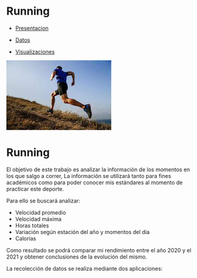 <h1> Running </h1>
 
 * [Presentacion](https://docs.google.com/document/d/1V2B2PEFy_ZPg1cymknbsbYOD6t9rjJiI0d_VXFDttro/edit?usp=sharing)
  
 * [Datos](https://docs.google.com/spreadsheets/d/1kAzN0ELiDoLYCKADIXW_oILKkRl8x3hO/edit#gid=274803756)
 
  * [Visualizaciones](https://public.tableau.com/app/profile/francisco8740/viz/Running2020-21_16305244690990/MinutosxMesxEstacion)
 
 ![Running](Running_foto.jpg)
 
 <h1> Running </h1>
 
 El objetivo de este trabajo es analizar la información de los momentos en los que salgo a correr, La información se utilizará tanto para fines académicos como para poder conocer mis estándares al momento de practicar este deporte.

Para ello se buscará analizar:

* Velocidad promedio 
* Velocidad máxima
* Horas totales 
* Variación según estación del año y momentos del dia
* Calorías 

Como resultado se podrá comparar mi rendimiento entre el año 2020 y el 2021 y obtener conclusiones de la evolución del mismo.

La recolección de datos se realiza mediante dos aplicaciones: 





